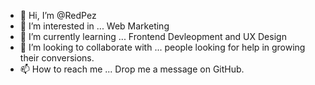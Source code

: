 - 👋 Hi, I’m @RedPez
- 👀 I’m interested in ... Web Marketing
- 🌱 I’m currently learning ... Frontend Devleopment and UX Design
- 💞️ I’m looking to collaborate with ... people looking for help in growing their conversions. 
- 📫 How to reach me ... Drop me a message on GitHub. 

<!---
RedPez/RedPez is a ✨ special ✨ repository because its `README.md` (this file) appears on your GitHub profile.
You can click the Preview link to take a look at your changes.
--->

